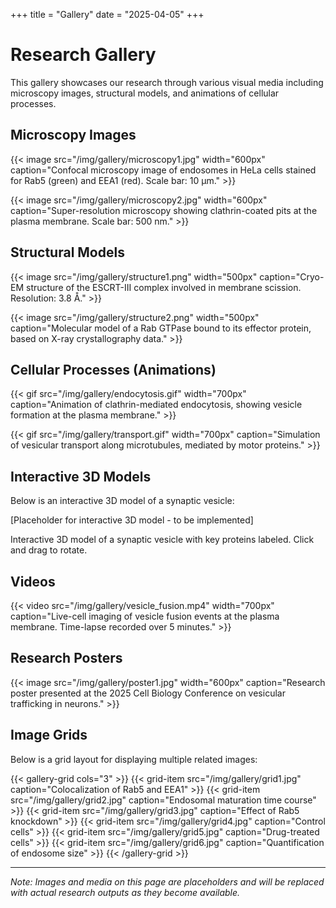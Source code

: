 +++
title = "Gallery"
date = "2025-04-05"
+++

# Research Gallery

This gallery showcases our research through various visual media including microscopy images, structural models, and animations of cellular processes.

## Microscopy Images

{{< image src="/img/gallery/microscopy1.jpg" width="600px" caption="Confocal microscopy image of endosomes in HeLa cells stained for Rab5 (green) and EEA1 (red). Scale bar: 10 μm." >}}

{{< image src="/img/gallery/microscopy2.jpg" width="600px" caption="Super-resolution microscopy showing clathrin-coated pits at the plasma membrane. Scale bar: 500 nm." >}}

## Structural Models

{{< image src="/img/gallery/structure1.png" width="500px" caption="Cryo-EM structure of the ESCRT-III complex involved in membrane scission. Resolution: 3.8 Å." >}}

{{< image src="/img/gallery/structure2.png" width="500px" caption="Molecular model of a Rab GTPase bound to its effector protein, based on X-ray crystallography data." >}}

## Cellular Processes (Animations)

{{< gif src="/img/gallery/endocytosis.gif" width="700px" caption="Animation of clathrin-mediated endocytosis, showing vesicle formation at the plasma membrane." >}}

{{< gif src="/img/gallery/transport.gif" width="700px" caption="Simulation of vesicular transport along microtubules, mediated by motor proteins." >}}

## Interactive 3D Models

Below is an interactive 3D model of a synaptic vesicle:

<div class="model-container">
  <p>[Placeholder for interactive 3D model - to be implemented]</p>
  <p class="caption">Interactive 3D model of a synaptic vesicle with key proteins labeled. Click and drag to rotate.</p>
</div>

## Videos

{{< video src="/img/gallery/vesicle_fusion.mp4" width="700px" caption="Live-cell imaging of vesicle fusion events at the plasma membrane. Time-lapse recorded over 5 minutes." >}}

## Research Posters

{{< image src="/img/gallery/poster1.jpg" width="600px" caption="Research poster presented at the 2025 Cell Biology Conference on vesicular trafficking in neurons." >}}

## Image Grids

Below is a grid layout for displaying multiple related images:

{{< gallery-grid cols="3" >}}
  {{< grid-item src="/img/gallery/grid1.jpg" caption="Colocalization of Rab5 and EEA1" >}}
  {{< grid-item src="/img/gallery/grid2.jpg" caption="Endosomal maturation time course" >}}
  {{< grid-item src="/img/gallery/grid3.jpg" caption="Effect of Rab5 knockdown" >}}
  {{< grid-item src="/img/gallery/grid4.jpg" caption="Control cells" >}}
  {{< grid-item src="/img/gallery/grid5.jpg" caption="Drug-treated cells" >}}
  {{< grid-item src="/img/gallery/grid6.jpg" caption="Quantification of endosome size" >}}
{{< /gallery-grid >}}

---

*Note: Images and media on this page are placeholders and will be replaced with actual research outputs as they become available.*